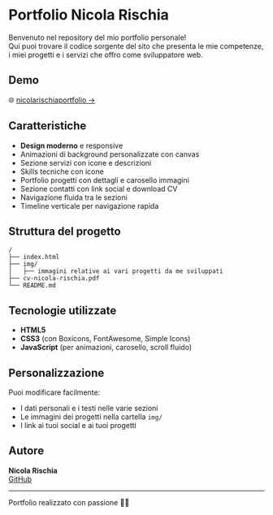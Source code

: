# Portfolio Nicola Rischia

Benvenuto nel repository del mio portfolio personale!  
Qui puoi trovare il codice sorgente del sito che presenta le mie competenze, i miei progetti e i servizi che offro come sviluppatore web.

## Demo

🌐 [nicolarischiaportfolio ->](https://github.com/nicolarischia/nicolarischiaportfolio)

## Caratteristiche

- **Design moderno** e responsive
- Animazioni di background personalizzate con canvas
- Sezione servizi con icone e descrizioni
- Skills tecniche con icone
- Portfolio progetti con dettagli e carosello immagini
- Sezione contatti con link social e download CV
- Navigazione fluida tra le sezioni
- Timeline verticale per navigazione rapida

## Struttura del progetto

```
/
├── index.html
├── img/
│   ├── immagini relative ai vari progetti da me sviluppati
├── cv-nicola-rischia.pdf
└── README.md
```

## Tecnologie utilizzate

- **HTML5**
- **CSS3** (con Boxicons, FontAwesome, Simple Icons)
- **JavaScript** (per animazioni, carosello, scroll fluido)

## Personalizzazione

Puoi modificare facilmente:
- I dati personali e i testi nelle varie sezioni
- Le immagini dei progetti nella cartella `img/`
- I link ai tuoi social e ai tuoi progetti

## Autore

**Nicola Rischia**  
[GitHub](https://github.com/nicolarischia)

---

Portfolio realizzato con passione 💚🧡